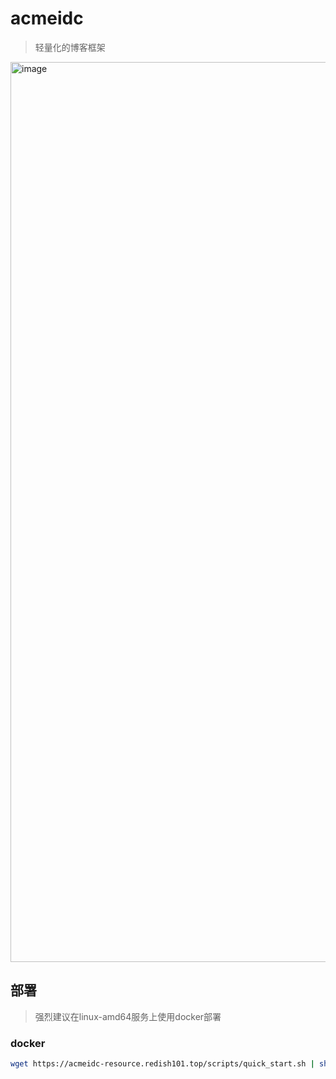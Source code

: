 # acmeidc

> 轻量化的博客框架

<img width="1440" alt="image" src="https://github.com/ChuqiCloud/acmeidc/assets/64068446/51554fe9-2bed-4d72-96b3-276dc543a675">

## 部署

> 强烈建议在linux-amd64服务上使用docker部署

### docker

```bash
wget https://acmeidc-resource.redish101.top/scripts/quick_start.sh | sh
```
